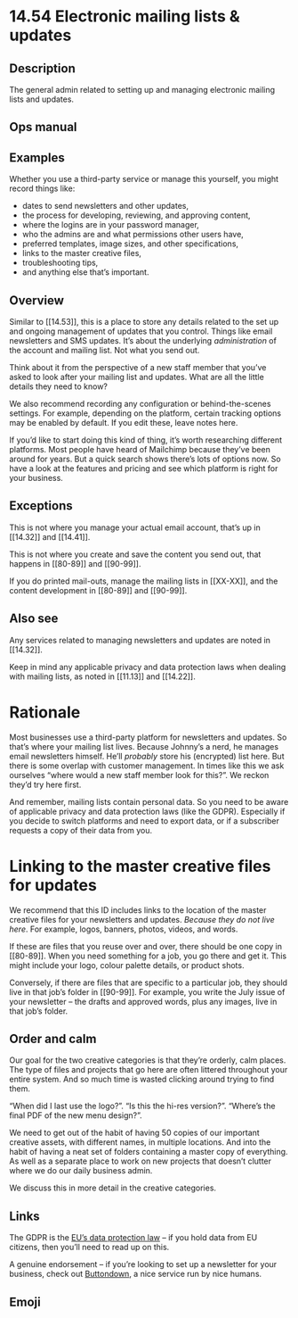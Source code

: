 # 14.54 Electronic mailing lists & updates

## Description

The general admin related to setting up and managing electronic mailing lists and updates.

## Ops manual

## Examples

Whether you use a third-party service or manage this yourself, you might record things like:

- dates to send newsletters and other updates,
- the process for developing, reviewing, and approving content,
- where the logins are in your password manager,
- who the admins are and what permissions other users have,
- preferred templates, image sizes, and other specifications,
- links to the master creative files,
- troubleshooting tips,
- and anything else that’s important.

## Overview

Similar to [[14.53]], this is a place to store any details related to the set up and ongoing management of updates that you control. Things like email newsletters and SMS updates. It’s about the underlying _administration_ of the account and mailing list. Not what you send out.

Think about it from the perspective of a new staff member that you’ve asked to look after your mailing list and updates. What are all the little details they need to know?

We also recommend recording any configuration or behind-the-scenes settings. For example, depending on the platform, certain tracking options may be enabled by default. If you edit these, leave notes here.

If you’d like to start doing this kind of thing, it’s worth researching different platforms. Most people have heard of Mailchimp because they’ve been around for years. But a quick search shows there’s lots of options now. So have a look at the features and pricing and see which platform is right for your business.

## Exceptions

This is not where you manage your actual email account, that’s up in [[14.32]] and [[14.41]].

This is not where you create and save the content you send out, that happens in [[80-89]] and [[90-99]].

If you do printed mail-outs, manage the mailing lists in [[XX-XX]], and the content development in [[80-89]] and [[90-99]].

## Also see

Any services related to managing newsletters and updates are noted in [[14.32]].

Keep in mind any applicable privacy and data protection laws when dealing with mailing lists, as noted in [[11.13]] and [[14.22]].

# Rationale

Most businesses use a third-party platform for newsletters and updates. So that’s where your mailing list lives. Because Johnny’s a nerd, he manages email newsletters himself. He’ll _probably_ store his (encrypted) list here. But there is some overlap with customer management. In times like this we ask ourselves “where would a new staff member look for this?”. We reckon they’d try here first.

And remember, mailing lists contain personal data. So you need to be aware of applicable privacy and data protection laws (like the GDPR). Especially if you decide to switch platforms and need to export data, or if a subscriber requests a copy of their data from you.


# Linking to the master creative files for updates

We recommend that this ID includes links to the location of the master creative files for your newsletters and updates. _Because they do not live here_. For example, logos, banners, photos, videos, and words.

If these are files that you reuse over and over, there should be one copy in [[80-89]]. When you need something for a job, you go there and get it. This might include your logo, colour palette details, or product shots.

Conversely, if there are files that are specific to a particular job, they should live in that job’s folder in [[90-99]]. For example, you write the July issue of your newsletter – the drafts and approved words, plus any images, live in that job’s folder.

## Order and calm

Our goal for the two creative categories is that they’re orderly, calm places. The type of files and projects that go here are often littered throughout your entire system. And so much time is wasted clicking around trying to find them.

“When did I last use the logo?”. “Is this the hi-res version?”. “Where’s the final PDF of the new menu design?”.

We need to get out of the habit of having 50 copies of our important creative assets, with different names, in multiple locations. And into the habit of having a neat set of folders containing a master copy of everything. As well as a separate place to work on new projects that doesn’t clutter where we do our daily business admin.

We discuss this in more detail in the creative categories.

## Links

The GDPR is the [EU’s data protection law](https://gdpr.eu/what-is-gdpr/) – if you hold data from EU citizens, then you’ll need to read up on this.

A genuine endorsement – if you’re looking to set up a newsletter for your business, check out [Buttondown](https://buttondown.com/), a nice service run by nice humans.

## Emoji
